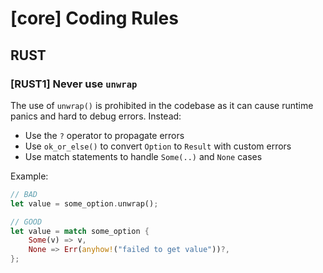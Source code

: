 # [core] Coding Rules

## RUST

### [RUST1] Never use `unwrap`

The use of `unwrap()` is prohibited in the codebase as it can cause runtime panics and hard to debug errors. Instead:

- Use the `?` operator to propagate errors
- Use `ok_or_else()` to convert `Option` to `Result` with custom errors
- Use match statements to handle `Some(..)` and `None` cases

Example:

```rust
// BAD
let value = some_option.unwrap();

// GOOD
let value = match some_option {
    Some(v) => v,
    None => Err(anyhow!("failed to get value"))?,
};
```

